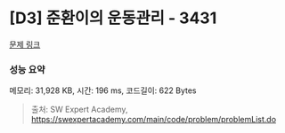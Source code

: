 # [D3] 준환이의 운동관리 - 3431 

[문제 링크](https://swexpertacademy.com/main/code/problem/problemDetail.do?contestProbId=AWE_ZXcqAAMDFAV2) 

### 성능 요약

메모리: 31,928 KB, 시간: 196 ms, 코드길이: 622 Bytes



> 출처: SW Expert Academy, https://swexpertacademy.com/main/code/problem/problemList.do